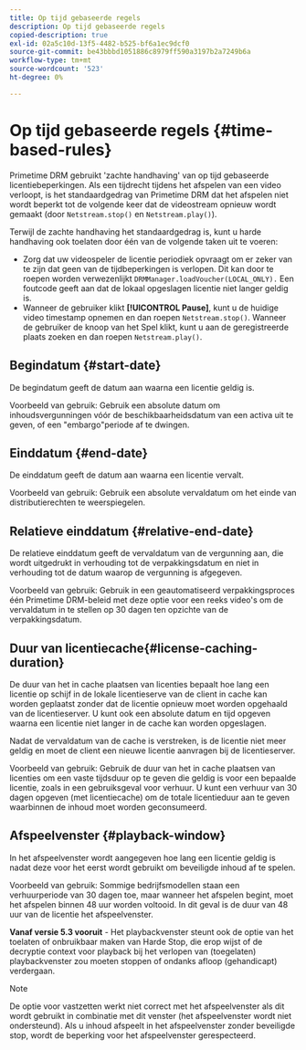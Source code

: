 ```yaml
---
title: Op tijd gebaseerde regels
description: Op tijd gebaseerde regels
copied-description: true
exl-id: 02a5c10d-13f5-4482-b525-bf6a1ec9dcf0
source-git-commit: be43bbbd1051886c8979ff590a3197b2a7249b6a
workflow-type: tm+mt
source-wordcount: '523'
ht-degree: 0%

---
```


# Op tijd gebaseerde regels {#time-based-rules}

Primetime DRM gebruikt &#39;zachte handhaving&#39; van op tijd gebaseerde licentiebeperkingen. Als een tijdrecht tijdens het afspelen van een video verloopt, is het standaardgedrag van Primetime DRM dat het afspelen niet wordt beperkt tot de volgende keer dat de videostream opnieuw wordt gemaakt (door `Netstream.stop()` en `Netstream.play()`).

Terwijl de zachte handhaving het standaardgedrag is, kunt u harde handhaving ook toelaten door één van de volgende taken uit te voeren:

* Zorg dat uw videospeler de licentie periodiek opvraagt om er zeker van te zijn dat geen van de tijdbeperkingen is verlopen. Dit kan door te roepen worden verwezenlijkt `DRMManager.loadVoucher(LOCAL_ONLY).` Een foutcode geeft aan dat de lokaal opgeslagen licentie niet langer geldig is.
* Wanneer de gebruiker klikt **[!UICONTROL Pause]**, kunt u de huidige video timestamp opnemen en dan roepen `Netstream.stop()`. Wanneer de gebruiker de knoop van het Spel klikt, kunt u aan de geregistreerde plaats zoeken en dan roepen `Netstream.play()`.

## Begindatum {#start-date}

De begindatum geeft de datum aan waarna een licentie geldig is.

Voorbeeld van gebruik: Gebruik een absolute datum om inhoudsvergunningen vóór de beschikbaarheidsdatum van een activa uit te geven, of een &quot;embargo&quot;periode af te dwingen.

## Einddatum {#end-date}

De einddatum geeft de datum aan waarna een licentie vervalt.

Voorbeeld van gebruik: Gebruik een absolute vervaldatum om het einde van distributierechten te weerspiegelen.

## Relatieve einddatum {#relative-end-date}

De relatieve einddatum geeft de vervaldatum van de vergunning aan, die wordt uitgedrukt in verhouding tot de verpakkingsdatum en niet in verhouding tot de datum waarop de vergunning is afgegeven.

Voorbeeld van gebruik: Gebruik in een geautomatiseerd verpakkingsproces één Primetime DRM-beleid met deze optie voor een reeks video&#39;s om de vervaldatum in te stellen op 30 dagen ten opzichte van de verpakkingsdatum.

## Duur van licentiecache{#license-caching-duration}

De duur van het in cache plaatsen van licenties bepaalt hoe lang een licentie op schijf in de lokale licentieserve van de client in cache kan worden geplaatst zonder dat de licentie opnieuw moet worden opgehaald van de licentieserver. U kunt ook een absolute datum en tijd opgeven waarna een licentie niet langer in de cache kan worden opgeslagen.

Nadat de vervaldatum van de cache is verstreken, is de licentie niet meer geldig en moet de client een nieuwe licentie aanvragen bij de licentieserver.

Voorbeeld van gebruik: Gebruik de duur van het in cache plaatsen van licenties om een vaste tijdsduur op te geven die geldig is voor een bepaalde licentie, zoals in een gebruiksgeval voor verhuur. U kunt een verhuur van 30 dagen opgeven (met licentiecache) om de totale licentieduur aan te geven waarbinnen de inhoud moet worden geconsumeerd.

## Afspeelvenster {#playback-window}

In het afspeelvenster wordt aangegeven hoe lang een licentie geldig is nadat deze voor het eerst wordt gebruikt om beveiligde inhoud af te spelen.

Voorbeeld van gebruik: Sommige bedrijfsmodellen staan een verhuurperiode van 30 dagen toe, maar wanneer het afspelen begint, moet het afspelen binnen 48 uur worden voltooid. In dit geval is de duur van 48 uur van de licentie het afspeelvenster.

**Vanaf versie 5.3 vooruit** - Het playbackvenster steunt ook de optie van het toelaten of onbruikbaar maken van Harde Stop, die erop wijst of de decryptie context voor playback bij het verlopen van (toegelaten) playbackvenster zou moeten stoppen of ondanks afloop (gehandicapt) verdergaan.

>[!NOTE]
>
>De optie voor vastzetten werkt niet correct met het afspeelvenster als dit wordt gebruikt in combinatie met dit venster (het afspeelvenster wordt niet ondersteund). Als u inhoud afspeelt in het afspeelvenster zonder beveiligde stop, wordt de beperking voor het afspeelvenster gerespecteerd.
